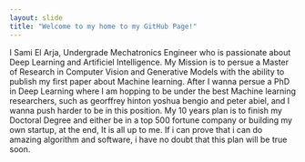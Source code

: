 ```yaml
---
layout: slide
title: "Welcome to my home to my GitHub Page!"
---
```

I Sami El Arja, Undergrade Mechatronics Engineer who is passionate about Deep Learning and Artificiel Intelligence. My Mission is to persue a Master of Research in Computer Vision and Generative Models with the ability to publish my first paper about Machine learning. After I wanna persue a PhD in Deep Learning where I am hopping to be under the best Machine learning researchers, such as georffrey hinton yoshua bengio and peter abiel, and I wanna push harder to be in this position. My 10 years plan is to finish my Doctoral Degree and either be in a top 500 fortune company or building my own startup, at the end, It is all up to me. If i can prove that i can do amazing algorithm and software, i have no doubt that this plan will be true soon.
